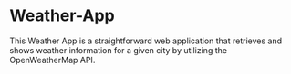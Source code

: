 # Weather-App
This Weather App is a straightforward web application that retrieves and shows weather information for a given city by utilizing the OpenWeatherMap API.
